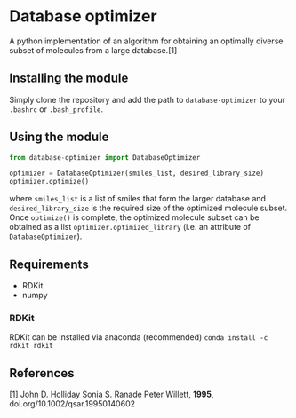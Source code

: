# Database optimizer

A python implementation of an algorithm for obtaining an optimally diverse subset of molecules from a large database.[1]

## Installing the module
Simply clone the repository and add the path to `database-optimizer` to your `.bashrc` or `.bash_profile`.

## Using the module
```python
from database-optimizer import DatabaseOptimizer

optimizer = DatabaseOptimizer(smiles_list, desired_library_size)
optimizer.optimize()
```
where `smiles_list` is a list of smiles that form the larger database and `desired_library_size` is the required size of the optimized molecule subset. Once `optimize()` is complete, the optimized molecule subset can be obtained as a list `optimizer.optimized_library` (i.e. an attribute of `DatabaseOptimizer`).

## Requirements
* RDKit
* numpy

### RDKit
RDKit can be installed via anaconda (recommended)
`conda install -c rdkit rdkit`

## References
[1] John D. Holliday  Sonia S. Ranade  Peter Willett, **1995**, doi.org/10.1002/qsar.19950140602
